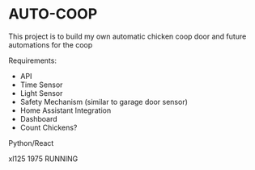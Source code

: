 # AUTO-COOP

This project is to build my own automatic chicken coop door and future automations for the coop

Requirements:
- API
- Time Sensor
- Light Sensor
- Safety Mechanism (similar to garage door sensor)
- Home Assistant Integration
- Dashboard
- Count Chickens?

Python/React

xl125 1975 RUNNING
